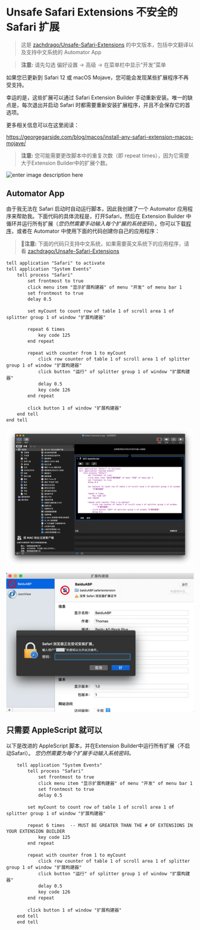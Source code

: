 # Unsafe Safari Extensions 不安全的 Safari 扩展

> 这是 [zachdrago/Unsafe-Safari-Extensions](https://github.com/zachdrago/Unsafe-Safari-Extensions) 的中文版本，包括中文翻译以及支持中文系统的 Automator App

> **注意:** 请先勾选 偏好设置 -> 高级 -> 在菜单栏中显示“开发”菜单

如果您已更新到 Safari 12 或 macOS Mojave，您可能会发现某些扩展程序不再受支持。

幸运的是，这些扩展可以通过 Safari Extension Builder 手动重新安装。唯一的缺点是，每次退出并启动 Safari 时都需要重新安装扩展程序，并且不会保存它的首选项。

更多相关信息可以在这里阅读：

https://georgegarside.com/blog/macos/install-any-safari-extension-macos-mojave/


> **注意:** 您可能需要更改脚本中的重复次数（即 repeat times），因为它需要大于Extension Builder中的扩展个数。
> 
![enter image description here](https://github.com/Ji4n1ng/Unsafe-Safari-Extensions/raw/master/img/repeat.png)


## Automator App

由于我无法在 Safari 启动时自动运行脚本，因此我创建了一个 Automator 应用程序来帮助我。下面代码的具体流程是，打开Safari，然后在 Extension Builder 中循环并运行所有扩展（*您仍然需要手动输入每个扩展的系统密码*）。你可以下载[程序](https://github.com/Ji4n1ng/Unsafe-Safari-Extensions/raw/master/Safari%20Extensions.app.zip)，或者在 Automator 中使用下面的代码创建你自己的应用程序：

> **注意:** 下面的代码只支持中文系统，如果需要英文系统下的应用程序，请看 [zachdrago/Unsafe-Safari-Extensions](https://github.com/zachdrago/Unsafe-Safari-Extensions)

```
tell application "Safari" to activate
tell application "System Events"
	tell process "Safari"
		set frontmost to true
		click menu item "显示扩展构建器" of menu "开发" of menu bar 1
		set frontmost to true
		delay 0.5
		
		set myCount to count row of table 1 of scroll area 1 of splitter group 1 of window "扩展构建器"
		
		repeat 6 times
			key code 125
		end repeat
		
		repeat with counter from 1 to myCount
			click row counter of table 1 of scroll area 1 of splitter group 1 of window "扩展构建器"
			click button "运行" of splitter group 1 of window "扩展构建器"
			delay 0.5
			key code 126
		end repeat
		
		click button 1 of window "扩展构建器"
	end tell
end tell
```

![enter image description here](https://github.com/Ji4n1ng/Unsafe-Safari-Extensions/raw/master/img/automator.png)

![enter image description here](https://github.com/Ji4n1ng/Unsafe-Safari-Extensions/raw/master/img/run.png)

## 只需要 AppleScript 就可以

以下是改进的 AppleScript 脚本，并在Extension Builder中运行所有扩展（不启动Safari）。 *您仍然需要为每个扩展手动输入系统密码。*

```
    tell application "System Events"
        tell process "Safari"
        	set frontmost to true
        	click menu item "显示扩展构建器" of menu "开发" of menu bar 1
        	set frontmost to true
        	delay 0.5
		
		set myCount to count row of table 1 of scroll area 1 of splitter group 1 of window "扩展构建器"
    		
		repeat 6 times  -- MUST BE GREATER THAN THE # OF EXTENSIONS IN YOUR EXTENSION BUILDER
			key code 125
		end repeat
		
		repeat with counter from 1 to myCount
			click row counter of table 1 of scroll area 1 of splitter group 1 of window "扩展构建器"
			click button "运行" of splitter group 1 of window "扩展构建器"
			delay 0.5
			key code 126
		end repeat
		
		click button 1 of window "扩展构建器"
	end tell
    end tell
```